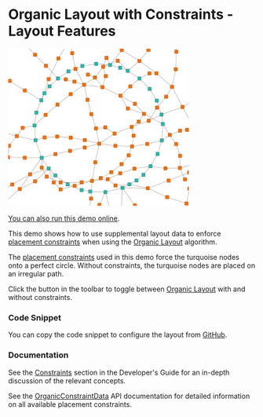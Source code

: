 <!--
 //////////////////////////////////////////////////////////////////////////////
 // @license
 // This file is part of yFiles for HTML.
 // Use is subject to license terms.
 //
 // Copyright (c) by yWorks GmbH, Vor dem Kreuzberg 28,
 // 72070 Tuebingen, Germany. All rights reserved.
 //
 //////////////////////////////////////////////////////////////////////////////
-->
# Organic Layout with Constraints - Layout Features

<img src="../../../doc/demo-thumbnails/layout-organic-constraints.webp" alt="demo-thumbnail" height="320"/>

[You can also run this demo online](https://www.yworks.com/demos/layout-features/organic-constraints/).

This demo shows how to use supplemental layout data to enforce [placement constraints](https://docs.yworks.com/yfileshtml/#/api/OrganicConstraintData) when using the [Organic Layout](https://docs.yworks.com/yfileshtml/#/api/OrganicLayout) algorithm.

The [placement constraints](https://docs.yworks.com/yfileshtml/#/api/OrganicConstraintData) used in this demo force the turquoise nodes onto a perfect circle. Without constraints, the turquoise nodes are placed on an irregular path.

Click the button in the toolbar to toggle between [Organic Layout](https://docs.yworks.com/yfileshtml/#/api/OrganicLayout) with and without constraints.

### Code Snippet

You can copy the code snippet to configure the layout from [GitHub](https://github.com/yWorks/yfiles-for-html-demos/blob/master/demos/layout-features/organic-constraints/OrganicConstraints.ts).

### Documentation

See the [Constraints](https://docs.yworks.com/yfileshtml/#/dguide/organic_layout-constraints) section in the Developer's Guide for an in-depth discussion of the relevant concepts.

See the [OrganicConstraintData](https://docs.yworks.com/yfileshtml/#/api/OrganicConstraintData) API documentation for detailed information on all available placement constraints.
